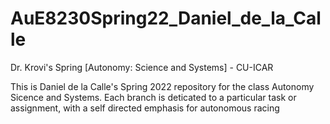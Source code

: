 # AuE8230Spring22_Daniel_de_la_Calle
Dr. Krovi's Spring [Autonomy: Science and Systems] - CU-ICAR

This is Daniel de la Calle's Spring 2022 repository for the
class Autonomy Sicence and Systems. Each branch is deticated
to a particular task or assignment, with a self directed
emphasis for autonomous racing

